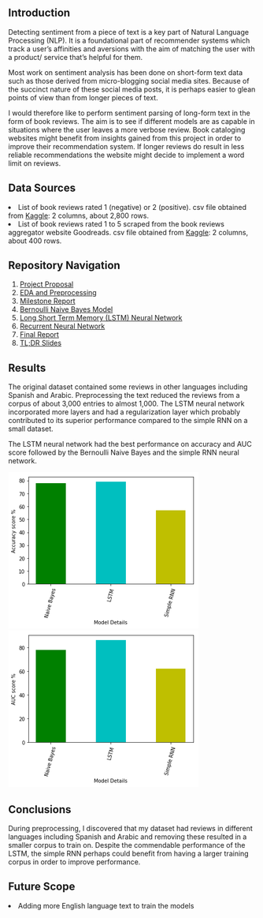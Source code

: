 <h2> Introduction </h2>
  Detecting sentiment from a piece of text is a key part of Natural Language Processing (NLP). It is a foundational part of recommender systems which track a user’s affinities and aversions with the aim of matching the user with a product/ service that’s helpful for them.
  
  Most work on sentiment analysis has been done on short-form text data such as those derived from micro-blogging social media sites. Because of the succinct nature of these social media posts, it is perhaps easier to glean points of view than from longer pieces of text. 
  
  I would therefore like to perform sentiment parsing of long-form text in the form of book reviews. The aim is to see if different models are as capable in situations where the user leaves a more verbose review. Book cataloging websites might benefit from insights gained from this project in order to improve their recommendation system. If longer reviews do result in less reliable recommendations the website might decide to implement a word limit on reviews.

<h2> Data Sources </h2>
<li>List of book reviews rated 1 (negative) or 2 (positive). csv file obtained from <a href='https://www.kaggle.com/rakeshkakati/book-reviews'>Kaggle</a>: 2 columns, about 2,800 rows.</li>
<li>List of book reviews rated 1 to 5 scraped from the book reviews aggregator website Goodreads. csv file obtained from <a href='https://www.kaggle.com/san089/goodreads-dataset
'>Kaggle</a>: 2 columns, about 400 rows.</li>

<h2> Repository Navigation </h2>
<ol>
  <li><a href='https://github.com/1njiku/SB-Capstone2/blob/master/Project-Proposal%20.pdf'>Project Proposal</a></li>
  <li><a href='https://github.com/1njiku/SB-Capstone2/blob/master/a.EDA_Preprocessing.ipynb'>EDA and Preprocessing</a></li>
  <li><a href='https://github.com/1njiku/SB-Capstone2/blob/master/Capstone%202%20Milestone%20Report%20.pdf'>Milestone Report</a></li>
  <li><a href='https://github.com/1njiku/SB-Capstone2/blob/master/b.%20Bernoulli_Naive_Bayes.ipynb'>Bernoulli Naive Bayes Model</a></li>
  <li><a href='https://github.com/1njiku/SB-Capstone2/blob/master/c.LSTM.ipynb'>Long Short Term Memory (LSTM) Neural Network</a></li>
  <li><a href='https://github.com/1njiku/SB-Capstone2/blob/master/d.RNN.ipynb'>Recurrent Neural Network</a></li>
  <li><a href='https://github.com/1njiku/SB-Capstone2/blob/master/Capstone%202%20Final%20Report.pdf'>Final Report</a></li>
  <li><a href='https://github.com/1njiku/SB-Capstone2/blob/master/Capstone%202%20Slides.pdf'>TL;DR Slides</a></li>
</ol>

<h2> Results </h2>
The original dataset contained some reviews in other languages including Spanish and Arabic. Preprocessing the text reduced the reviews from a corpus of about 3,000 entries to almost 1,000. The LSTM neural network incorporated more layers and had a regularization layer which probably contributed to its superior performance compared to the simple RNN on a small dataset.

The LSTM neural network had the best performance on accuracy and AUC score followed by the Bernoulli Naive Bayes and the simple RNN neural network. 

![](images/accuracy_comp_models.png)
![](images/AUC_comp_models.png)
<h2> Conclusions </h2>
During preprocessing, I discovered that my dataset had reviews in different languages including Spanish and Arabic and removing these resulted in a smaller corpus to train on. Despite the commendable performance of the LSTM, the simple RNN perhaps could benefit from having a larger training corpus in order to improve performance. 

<h2>Future Scope </h2>
<li> Adding more English language text to train the models</li>

